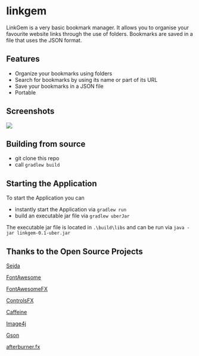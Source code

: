 # linkgem

LinkGem is a very basic bookmark manager. It allows you to organise your favourite website links through the use of folders. Bookmarks are saved in a file that uses the JSON format.

## Features

* Organize your bookmarks using folders
* Search for bookmarks by using its name or part of its URL
* Save your bookmarks in a JSON file
* Portable

## Screenshots

![](http://i.imgur.com/2f1RLbS.png)

## Building from source

* git clone this repo
* call `gradlew build` 

## Starting the Application
To start the Application you can
* instantly start the Application via `gradlew run`
* build an executable jar file via `gradlew uberJar`

The executable jar file is located in `.\build\libs` and can be run via `java -jar linkgem-0.1-uber.jar`

## Thanks to the Open Source Projects
[Sejda](http://www.sejda.org/)

[FontAwesome](http://fontawesome.io/)

[FontAwesomeFX](http://www.jensd.de/)

[ControlsFX](http://fxexperience.com/controlsfx/)

[Caffeine](https://github.com/ben-manes/caffeine)

[Image4j](http://image4j.sourceforge.net/)

[Gson](https://github.com/google/gson)

[afterburner.fx](http://afterburner.adam-bien.com/)
